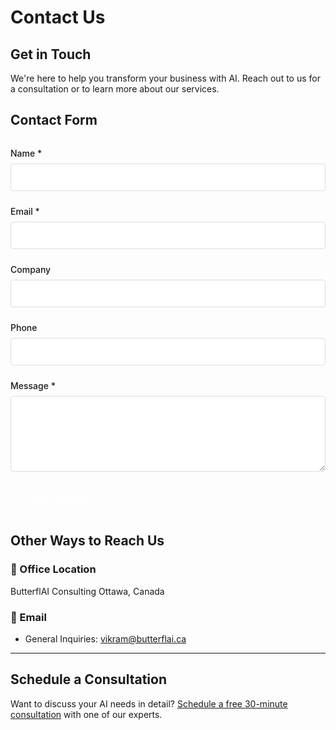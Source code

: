 # Contact Us

## Get in Touch

We're here to help you transform your business with AI. Reach out to us for a consultation or to learn more about our services.

## Contact Form

<div class="contact-form">
<form action="https://formspree.io/f/your-form-id" method="POST">
    <div class="form-group">
        <label for="name">Name *</label>
        <input type="text" name="name" id="name" required>
    </div>
    <div class="form-group">
        <label for="email">Email *</label>
        <input type="email" name="email" id="email" required>
    </div>
    <div class="form-group">
        <label for="company">Company</label>
        <input type="text" name="company" id="company">
    </div>
    <div class="form-group">
        <label for="phone">Phone</label>
        <input type="tel" name="phone" id="phone">
    </div>
    <div class="form-group">
        <label for="message">Message *</label>
        <textarea name="message" id="message" rows="5" required></textarea>
    </div>
    <div class="form-group">
        <button type="submit">Send Message</button>
    </div>
</form>
</div>

<style>
.contact-form {
    max-width: 600px;
    margin: 2rem 0;
}

.form-group {
    margin-bottom: 1.5rem;
}

.form-group label {
    display: block;
    margin-bottom: 0.5rem;
    font-weight: 500;
}

.form-group input,
.form-group textarea {
    width: 100%;
    padding: 0.75rem;
    border: 1px solid #ddd;
    border-radius: 4px;
    font-size: 1rem;
}

.form-group textarea {
    resize: vertical;
}

.form-group button {
    background-color: var(--md-primary-fg-color);
    color: white;
    padding: 0.75rem 1.5rem;
    border: none;
    border-radius: 4px;
    font-size: 1rem;
    cursor: pointer;
    transition: background-color 0.3s ease;
}

.form-group button:hover {
    background-color: var(--md-primary-fg-color--dark);
}
</style>

## Other Ways to Reach Us

### :office: Office Location

ButterflAI Consulting
Ottawa, Canada

### :email: Email

- General Inquiries: vikram@butterflai.ca

---

## Schedule a Consultation

Want to discuss your AI needs in detail? [Schedule a free 30-minute consultation](https://calendly.com/your-calendar-link) with one of our experts.
